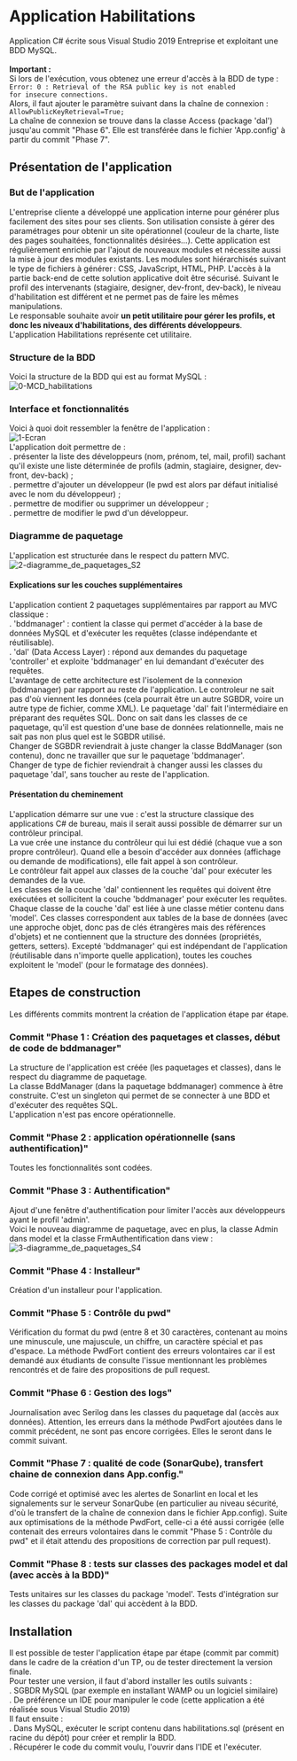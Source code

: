 # Application Habilitations
Application C# écrite sous Visual Studio 2019 Entreprise et exploitant une BDD MySQL.<br><br>
<strong>Important :</strong><br>
Si lors de l'exécution, vous obtenez une erreur d'accès à la BDD de type :<br>
<code>Error: 0 : Retrieval of the RSA public key is not enabled for insecure connections.</code> <br>
Alors, il faut ajouter le paramètre suivant dans la chaîne de connexion : <br>
<code>AllowPublicKeyRetrieval=True;</code><br>
La chaîne de connexion se trouve dans la classe Access (package 'dal') jusqu'au commit "Phase 6". Elle est transférée dans le fichier 'App.config' à partir du commit "Phase 7".<br>
## Présentation de l'application
### But de l'application
L'entreprise cliente a développé une application interne pour générer plus facilement des sites pour ses clients. Son utilisation consiste à gérer des paramétrages pour obtenir un site opérationnel (couleur de la charte, liste des pages souhaitées, fonctionnalités désirées…). Cette application est régulièrement enrichie par l'ajout de nouveaux modules et nécessite aussi la mise à jour des modules existants. Les modules sont hiérarchisés suivant le type de fichiers à générer : CSS, JavaScript, HTML, PHP. L'accès à la partie back-end de cette solution applicative doit être sécurisé. Suivant le profil des intervenants (stagiaire, designer, dev-front, dev-back), le niveau d'habilitation est différent et ne permet pas de faire les mêmes manipulations.<br>
Le responsable souhaite avoir <strong>un petit utilitaire pour gérer les profils, et donc les niveaux d'habilitations, des différents développeurs</strong>.<br>
L'application Habilitations représente cet utilitaire.<br>
### Structure de la BDD
Voici la structure de la BDD qui est au format MySQL :<br>
![0-MCD_habilitations](https://github.com/CNED-SLAM/Habilitations/assets/100127886/0715f730-003e-422b-92d9-a04f6071802a)

### Interface et fonctionnalités
Voici à quoi doit ressembler la fenêtre de l'application :<br>
![1-Ecran](https://github.com/CNED-SLAM/Habilitations/assets/100127886/4aa72f04-1b49-40b2-a0c4-502cdb0f4995)
<br>
L'application doit permettre de :<br>
. présenter la liste des développeurs (nom, prénom, tel, mail, profil) sachant qu'il existe une liste déterminée de profils (admin, stagiaire, designer, dev-front, dev-back) ;<br>
. permettre d'ajouter un développeur (le pwd est alors par défaut initialisé avec le nom du développeur) ;<br>
. permettre de modifier ou supprimer un développeur ;<br>
. permettre de modifier le pwd d'un développeur.
### Diagramme de paquetage
L'application est structurée dans le respect du pattern MVC.<br>
![2-diagramme_de_paquetages_S2](https://github.com/CNED-SLAM/Habilitations/assets/100127886/c1b7ebf5-9b0e-4f60-8e12-494695d028f6)

#### Explications sur les couches supplémentaires
L'application contient 2 paquetages supplémentaires par rapport au MVC classique :<br>
. 'bddmanager' : contient la classe qui permet d'accéder à la base de données MySQL et d'exécuter les requêtes (classe indépendante et réutilisable).<br>
. 'dal' (Data Access Layer) : répond aux demandes du paquetage 'controller' et exploite 'bddmanager' en lui demandant d'exécuter des requêtes.<br>
L'avantage de cette architecture est l'isolement de la connexion (bddmanager) par rapport au reste de l'application. Le controleur ne sait pas d'où viennent les données (cela pourrait être un autre SGBDR, voire un autre type de fichier, comme XML). Le paquetage 'dal' fait l'intermédiaire en préparant des requêtes SQL. Donc on sait dans les classes de ce paquetage, qu'il est question d'une base de données relationnelle, mais ne sait pas non plus quel est le SGBDR utilisé.<br>
Changer de SGBDR reviendrait à juste changer la classe BddManager (son contenu), donc ne travailler que sur le paquetage 'bddmanager'.<br>
Changer de type de fichier reviendrait à changer aussi les classes du paquetage 'dal', sans toucher au reste de l'application.
#### Présentation du cheminement
L'application démarre sur une vue : c'est la structure classique des applications C# de bureau, mais il serait aussi possible de démarrer sur un contrôleur principal.<br>
La vue crée une instance du contrôleur qui lui est dédié (chaque vue a son propre contrôleur). Quand elle a besoin d'accéder aux données (affichage ou demande de modifications), elle fait appel à son contrôleur.<br>
Le contrôleur fait appel aux classes de la couche 'dal' pour exécuter les demandes de la vue.<br>
Les classes de la couche 'dal' contiennent les requêtes qui doivent être exécutées et sollicitent la couche 'bddmanager' pour exécuter les requêtes.<br>
Chaque classe de la couche 'dal' est liée à une classe métier contenu dans 'model'. Ces classes correspondent aux tables de la base de données (avec une approche objet, donc pas de clés étrangères mais des références d'objets) et ne contiennent que la structure des données (propriétés, getters, setters).
Excepté 'bddmanager' qui est indépendant de l'application (réutilisable dans n'importe quelle application), toutes les couches exploitent le 'model' (pour le formatage des données).<br>
## Etapes de construction
Les différents commits montrent la création de l'application étape par étape.
### Commit "Phase 1 : Création des paquetages et classes, début de code de bddmanager"
La structure de l'application est créée (les paquetages et classes), dans le respect du diagramme de paquetage.<br>
La classe BddManager (dans la paquetage bddmanager) commence à être construite. C'est un singleton qui permet de se connecter à une BDD et d'exécuter des requêtes SQL.<br>
L'application n'est pas encore opérationnelle.
### Commit "Phase 2 : application opérationnelle (sans authentification)"
Toutes les fonctionnalités sont codées.
### Commit "Phase 3 : Authentification"
Ajout d'une fenêtre d'authentification pour limiter l'accès aux développeurs ayant le profil 'admin'.<br>
Voici le nouveau diagramme de paquetage, avec en plus, la classe Admin dans model et la classe FrmAuthentification dans view :<br>
![3-diagramme_de_paquetages_S4](https://github.com/CNED-SLAM/Habilitations/assets/100127886/9b086d26-df1a-488c-9c78-d7caa0464ca5)

### Commit "Phase 4 : Installeur"
Création d'un installeur pour l'application.
### Commit "Phase 5 : Contrôle du pwd"
Vérification du format du pwd (entre 8 et 30 caractères, contenant au moins une minuscule, une majuscule, un chiffre, un caractère spécial et pas d'espace.
La méthode PwdFort contient des erreurs volontaires car il est demandé aux étudiants de consulte l'issue mentionnant les problèmes rencontrés et de faire des propositions de pull request.
### Commit "Phase 6 : Gestion des logs"
Journalisation avec Serilog dans les classes du paquetage dal (accès aux données).
Attention, les erreurs dans la méthode PwdFort ajoutées dans le commit précédent, ne sont pas encore corrigées. Elles le seront dans le commit suivant.
### Commit "Phase 7 : qualité de code (SonarQube), transfert chaine de connexion dans App.config."
Code corrigé et optimisé avec les alertes de Sonarlint en local et les signalements sur le serveur SonarQube (en particulier au niveau sécurité, d'où le transfert de la chaîne de connexion dans le fichier App.config).
Suite aux optimisations de la méthode PwdFort, celle-ci a été aussi corrigée (elle contenait des erreurs volontaires dans le commit "Phase 5 : Contrôle du pwd" et il était attendu des propositions de correction par pull request).
### Commit "Phase 8 : tests sur classes des packages model et dal (avec accès à la BDD)"
Tests unitaires sur les classes du package 'model'. Tests d'intégration sur les classes du package 'dal' qui accèdent à la BDD.

## Installation
Il est possible de tester l'application étape par étape (commit par commit) dans le cadre de la création d'un TP, ou de tester directement la version finale.<br>
Pour tester une version, il faut d'abord installer les outils suivants :<br>
. SGBDR MySQL (par exemple en installant WAMP ou un logiciel similaire)<br>
. De préférence un IDE pour manipuler le code (cette application a été réalisée sous Visual Studio 2019)<br> 
Il faut ensuite :<br>
. Dans MySQL, exécuter le script contenu dans habilitations.sql (présent en racine du dépôt) pour créer et remplir la BDD.<br>
. Récupérer le code du commit voulu, l'ouvrir dans l'IDE et l'exécuter.

